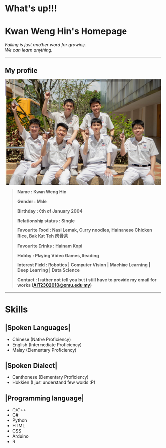 # What's up!!!
# Kwan Weng Hin's Homepage
*Failing is just another word for growing.*   
*We can learn anything.*

-----------------------------------------------------
## My profile
 <img decoding="async" align="center" src="images/campusLifePic2.png">

> **Name                : Kwan Weng Hin**
>
> **Gender              : Male**     
>
> **Birthday            : 6th of January 2004**
>
> **Relationship status : Single**
>
>**Favourite Food       : Nasi Lemak, Curry noodles, Hainanese Chicken Rice, Bak Kut Teh 肉骨茶**
>
>**Favourite Drinks     : Hainam Kopi**
>
>**Hobby                : Playing Video Games, Reading** 
>
>**Interest Field       : Robotics | Computer Vision | Machine Learning | Deep Learning | Data Science**
>
>**Contact              : I rather not tell you but i still have to provide my email for works (AIT2302010@xmu.edu.my)**

-----------------------------------------------------

# Skills

 ## |Spoken Languages|
* Chinese (Native Proficiency)
* English (Intermediate Proficiency)
* Malay   (Elementary Proficiency)

 ## |Spoken Dialect|
* Canthonese (Elementary Proficiency)
* Hokkien (I just understand few words :P)

 ## |Programming language|
* C/C++
* C#
* Python
* HTML
* CSS
* Arduino
* R

